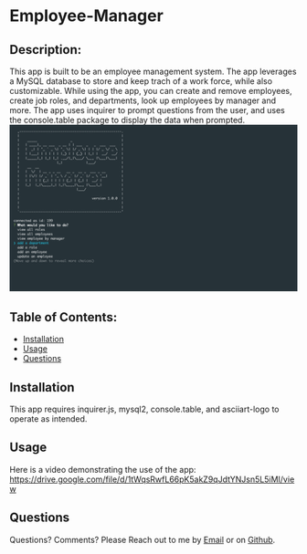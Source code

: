 # Employee-Manager


## Description:

This app is built to be an employee management system. The app leverages a MySQL database to store and keep trach of a work force, while also customizable. While using the app, you can create and remove employees, create job roles, and departments, look up employees by manager and more. The app uses inquirer to prompt questions from the user, and uses the console.table package to display the data when prompted. 
![alt text](./db/screenshot.png?raw=true)

## Table of Contents:
* [Installation](#installation)
* [Usage](#usage)
* [Questions](#questions)

## Installation <a name="installation"/>
This app requires inquirer.js, mysql2, console.table, and asciiart-logo to operate as intended. 

## Usage <a name="usage"/>
Here is a video demonstrating the use of the app:
https://drive.google.com/file/d/1tWqsRwfL66pK5akZ9qJdtYNJsn5L5iMI/view


## Questions <a name="questions"/>
Questions? Comments? Please Reach out to me by [Email](mailto:benn925@yahoo.com) or on [Github](https://github.com/benwade91).


